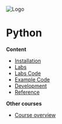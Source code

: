 ![Logo](https://www.iten-engineering.ch/logo.png)

# Python

**Content**
- [Installation](doc/Python-Installation.pdf)
- [Labs](doc/labs.md)
- [Labs Code](lab)
- [Example Code](example)
- [Development](doc/dev.md)
- [Reference](doc/refs.md)

**Other courses**
- <a href="https://www.iten-engineering.ch/course.php" target="_blank">Course overview</a>
